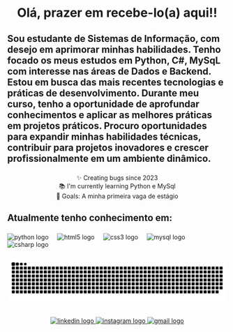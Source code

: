 <h1 align="center">Olá, prazer em recebe-lo(a) aqui!!</h1>

###

<h2 align="left">Sou estudante de Sistemas de Informação, com desejo em aprimorar minhas habilidades. Tenho focado os meus estudos em Python, C#, MySqL com interesse nas áreas de Dados e Backend. Estou em busca das mais recentes tecnologias e práticas de desenvolvimento. Durante meu curso, tenho a oportunidade de aprofundar conhecimentos e aplicar as melhores práticas em projetos práticos. Procuro oportunidades para expandir minhas habilidades técnicas, contribuir para projetos inovadores e crescer profissionalmente em um ambiente dinâmico.</h2>

###

<p align="center">✨ Creating bugs since 2023<br>📚 I'm currently learning Python e MySql<br>🎯 Goals: A minha primeira vaga de estágio</p>

###

<h2 align="left">Atualmente tenho conhecimento em:</h2>

###

<div align="left">
  <img src="https://cdn.jsdelivr.net/gh/devicons/devicon/icons/python/python-original-wordmark.svg" height="40" alt="python logo"  />
  <img width="12" />
  <img src="https://cdn.jsdelivr.net/gh/devicons/devicon/icons/html5/html5-plain-wordmark.svg" height="40" alt="html5 logo"  />
  <img width="12" />
  <img src="https://cdn.jsdelivr.net/gh/devicons/devicon/icons/css3/css3-plain-wordmark.svg" height="40" alt="css3 logo"  />
  <img width="12" />
  <img src="https://cdn.jsdelivr.net/gh/devicons/devicon/icons/mysql/mysql-original.svg" height="40" alt="mysql logo"  />
  <img width="12" />
  <img src="https://cdn.jsdelivr.net/gh/devicons/devicon/icons/csharp/csharp-original.svg" height="40" alt="csharp logo"  />
</div>

###

<img src="https://raw.githubusercontent.com/Valfrides07/Valfrides07/output/snake.svg" alt="Snake animation" />

###

<div align="center">
  <a href="https://www.linkedin.com/in/valfrides-fernandes-279596236"_blank">
    <img src="https://img.shields.io/static/v1?message=LinkedIn&logo=linkedin&label=&color=0077B5&logoColor=white&labelColor=&style=for-the-badge" height="41" alt="linkedin logo"  />
  </a>
  <a href="https://www.instagram.com/_01freitass/" target="_blank">
    <img src="https://img.shields.io/static/v1?message=Instagram&logo=instagram&label=&color=E4405F&logoColor=white&labelColor=&style=for-the-badge" height="41" alt="instagram logo"  />
  </a>
  <a href="mailto:valfridesfreitas29@gmail.com" target="_blank">
    <img src="https://img.shields.io/static/v1?message=Gmail&logo=gmail&label=&color=D14836&logoColor=white&labelColor=&style=for-the-badge" height="41" alt="gmail logo"  />
  </a>
</div>

###
